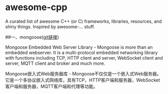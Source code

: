 # awesome-cpp
A curated list of awesome C++ (or C) frameworks, libraries, resources, and shiny things. Inspired by awesome-... stuff.

##一、mongoose([git链接](https://github.com/cesanta/mongoose))
> 
Mongoose Embedded Web Server Library - Mongoose is more than an embedded webserver. It is a multi-protocol embedded networking library with functions including TCP, HTTP client and server, WebSocket client and server, MQTT client and broker and much more.
> 
Mongoose嵌入式Web服务器库 - Mongoose不仅仅是一个嵌入式Web服务器。它是一个多协议嵌入式网络库，具有TCP，HTTP客户端和服务器，WebSocket客户端和服务器，MQTT客户端和代理等功能。